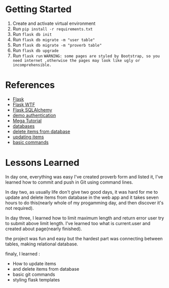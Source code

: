 # Getting Started

1. Create and activate virtual environment
2. Run `pip install -r requirements.txt`
3. Run `flask db init`
4. Run `flask db migrate -m "user table"`
5. Run `flask db migrate -m "proverb table"`
6. Run `flask db upgrade`
7. Run `flask run`
   `WARNING: some pages are styled by Bootstrap, so you need internet ,otherwise the pages may look like ugly or incomprehensible.`

# References

- [Flask](https://flask.palletsprojects.com/en/1.1.x/)
- [Flask WTF](https://flask-wtf.readthedocs.io/)
- [Flask SQLAlchemy](https://flask-sqlalchemy.palletsprojects.com/en/2.x/)
- [demo authentication](https://github.com/innomadic/flask_authentication_demo)
- [Mega Tutorial](https://github.com/innomadic/flask_authentication_demo)
- [databases](https://blog.miguelgrinberg.com/post/the-flask-mega-tutorial-part-iv-database)
- [delete items from database](https://www.youtube.com/watch?v=w_VHabMAM1c)
- [updating items ](https://github.com/innomadic/todo_web/tree/main/app)
- [basic commands](https://confluence.atlassian.com/bitbucketserver/basic-git-commands-776639767.html)

# Lessons Learned

In day one, everything was easy I've created proverb form and listed it, I've learned how to commit and push in Git using command lines.

In day two, as usually life don't give two good days, it was hard for me to update and delete items from database in the web app and it takes seven hours to do this(nearly whole of my progamming day, and then discover it's not required).

In day three, I learned how to limit maximum length and return error user try to submit above limit length. I've learned too what is current.user and created about page(nearly finished).

the project was fun and easy but the hardest part was connecting between tables, making relational database.

finaly, I learned :

- How to update items
- and delete items from database
- basic git commands
- styling flask templates
